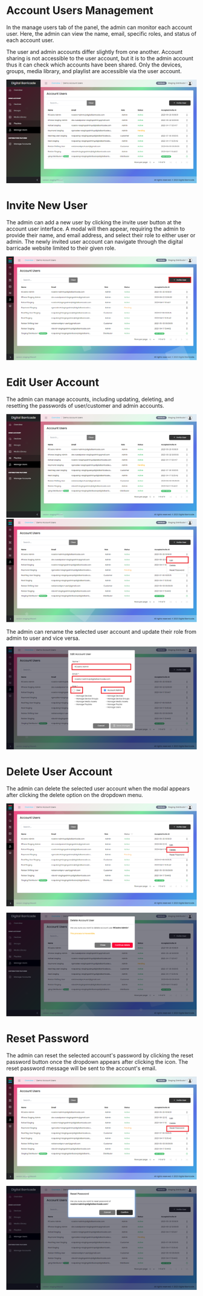 # Account Users Management

<div class="description">

In the manage users tab of the panel, the admin can monitor each account user. Here, the admin can view the name, email, specific roles, and status of each account user.

The user and admin accounts differ slightly from one another. Account sharing is not accessible to the user account, but it is to the admin account thus it can check which accounts have been shared. Only the devices, groups, media library, and playlist are accessible via the user account.

![user_list](/images/manageUsers/manageUsers.png ":size=100%")

</div>

# Invite New User

<div class="description">

The admin can add a new user by clicking the invite user button at the account user interface. A modal will then appear, requiring the admin to provide their name, and email address, and select their role to either user or admin. The newly invited user account can navigate through the digital barricade website limited to their given role.

![user_invite](/images/manageUsers/manageUsersAdd.png ":size=100%")

</div>

# Edit User Account

<div class="description">

The admin can manage accounts, including updating, deleting, and resetting the passwords of user/customer and admin accounts.

![user_edit](/images/manageUsers/manageUsers.png ":size=100%")
![user_edit](/images/manageUsers/manageUsersEdit.png ":size=100%")

The admin can rename the selected user account and update their role from admin to user and vice versa.

![user_edit](/images/manageUsers/manageUsersEditModal.png ":size=100%")

</div>

# Delete User Account

<div class="description">
The admin can delete the selected user account when the modal appears after clicking the delete option on the dropdown menu.

![user_delete](/images/manageUsers/manageUsersDelete.png ":size=100%")

![manage_user](/images/manageUsers/manageUsersDeleteModal.png ":size=100%")

</div>

# Reset Password

<div class="description">

The admin can reset the selected account's password by clicking the reset password button once the dropdown appears after clicking the icon. The reset password message will be sent to the account's email.

![user_reset](/images/manageUsers/manageUsersReset.png ":size=100%")

![user_reset](/images/manageUsers/manageUsersResetModal.png ":size=100%")

</div>
